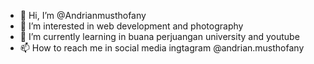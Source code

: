 - 👋 Hi, I’m @Andrianmusthofany
- 👀 I’m interested in web development and photography
- 🌱 I’m currently learning in buana perjuangan university and youtube
- 📫 How to reach me in social media ingtagram @andrian.musthofany
